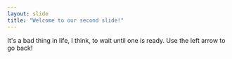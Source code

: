 ```yaml
---
layout: slide
title: "Welcome to our second slide!"
---
```

It's a bad thing in life, I think, to wait until one is ready.
Use the left arrow to go back!